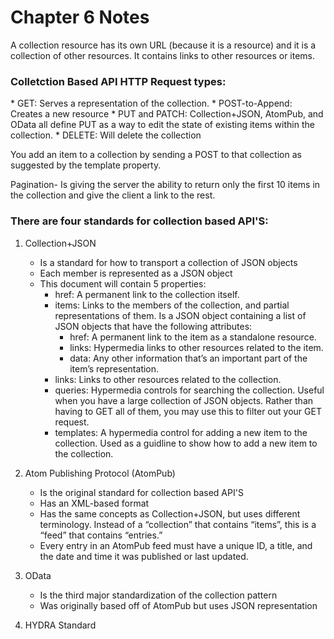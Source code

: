<h1>Chapter 6 Notes</h1>

A collection resource has its own URL (because it is a resource) and it is a collection of other resources.  It contains links to other resources or items.

<h3>Colletction Based API HTTP Request types:</h3>
	* GET: Serves a representation of the collection.
	* POST-to-Append: Creates a new resource
	* PUT and PATCH: Collection+JSON, AtomPub, and OData all define PUT as a way to edit the state of existing items within the collection.
	* DELETE: Will delete the collection

You add an item to a collection by sending a POST to that collection as suggested by the template property.

Pagination- Is giving the server the ability to return only the first 10 items in the collection and give the client a link to the rest.


<h3>There are four standards for collection based API'S:</h3>

1. Collection+JSON
	* Is a standard for how to transport a collection of JSON objects
	* Each member is represented as a JSON object
	* This document will contain 5 properties:
		* href: A permanent link to the collection itself.
		* items: Links to the members of the collection, and partial representations of them.
		Is a JSON object containing a list of JSON objects that have the following attributes:
			* href: A permanent link to the item as a standalone resource.
			* links: Hypermedia links to other resources related to the item.
			* data: Any other information that’s an important part of the item’s representation.
		* links: Links to other resources related to the collection.
		* queries: Hypermedia controls for searching the collection.
		Useful when you have a large collection of JSON objects.  Rather than having to GET all of them, you may use this to filter out your GET request.
		* templates: A hypermedia control for adding a new item to the collection.
		Used as a guidline to show how to add a new item to the collection.

2. Atom Publishing Protocol (AtomPub)
	* Is the original standard for collection based API'S
	* Has an XML-based format
	* Has the same concepts as Collection+JSON, but uses different terminology. Instead of a “collection” that contains “items”, this is a “feed” that contains
	“entries.”
	* Every entry in an AtomPub feed must have a unique ID, a title, and the date and time it was published or last updated.

3. OData
	* Is the third major standardization of the collection pattern
	* Was originally based off of AtomPub but uses JSON representation

4. HYDRA Standard

